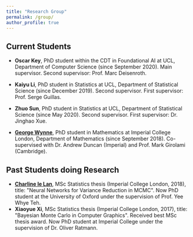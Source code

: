 ```yaml
---
title: "Research Group"
permalink: /group/
author_profile: true
---
```




## Current Students

* **Oscar Key**, PhD student within the CDT in Foundational AI at UCL, Department of Computer Science (since September 2020). Main supervisor. Second supervisor: Prof. Marc Deisenroth.

* **Kaiyu Li**, PhD student in Statistics at UCL, Department of Statistical Science (since December 2019). Second supervisor. First supervisor: Prof. Serge Guillas.

* **Zhuo Sun**, PhD student in Statistics at UCL, Department of Statistical Science (since May 2020). Second supervisor. First supervisor: Dr. Jinghao Xue.

* [**George Wynne**](https://georgewynne.github.io/), PhD student in Mathematics at Imperial College London, Department of Mathematics (since September 2018). Co-supervised with Dr. Andrew Duncan (Imperial) and Prof. Mark Girolami (Cambridge).

## Past Students doing Research

* [**Charline le Lan**](http://csml.stats.ox.ac.uk/people/lelan/), MSc Statistics thesis (Imperial College London, 2018), title: "Neural Networks for Variance Reduction in MCMC". Now PhD student at the University of Oxford under the supervision of Prof. Yee Whye Teh. 
* **Xiaoyue Xi**, MSc Statistics thesis (Imperial College London, 2017), title: "Bayesian Monte Carlo in Computer Graphics". Received best MSc thesis award. Now PhD student at Imperial College under the supervision of Dr. Oliver Ratmann. 
